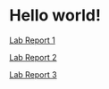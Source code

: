 # Hello world!
[Lab Report 1](https://matttam2002.github.io/cse15l-lab-reports/lab-report-1-week-0)

[Lab Report 2](https://matttam2002.github.io/cse15l-lab-reports/lab-report-1-week-1)

[Lab Report 3](https://matttam2002.github.io/cse15l-lab-reports/lab-report-1-week-3)
